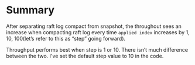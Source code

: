 # Summary

After separating raft log compact from snapshot, the throughout sees an increase when compacting raft log every time `applied index` increases by 1, 10, 100(let’s refer to this as “step” going forward). 

Throughput performs best when step is 1 or 10. There isn’t much difference between the two. I've set the default step value to 10 in the code.


